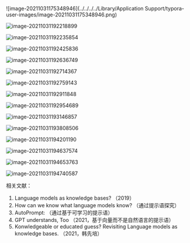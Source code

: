 ![image-20211031175348946](../../../../Library/Application Support/typora-user-images/image-20211031175348946.png)

![image-20211031192218899](../../images/image-20211031192218899.png)



![image-20211031192235854](../../images/image-20211031192235854.png)



![image-20211031192425836](../../images/image-20211031192425836.png)

![image-20211031192636749](../../images/image-20211031192636749.png)

![image-20211031192714367](../../images/image-20211031192714367.png)

![image-20211031192759143](../../images/image-20211031192759143.png)

![image-20211031192911848](../../images/image-20211031192911848.png)

![image-20211031192954689](../../images/image-20211031192954689.png)

![image-20211031193146857](../../images/image-20211031193146857.png)

![image-20211031193808506](../../images/image-20211031193808506.png)

![image-20211031194201190](../../images/image-20211031194201190.png)

![image-20211031194637574](../../images/image-20211031194637574.png)

![image-20211031194653763](../../images/image-20211031194653763.png)

![image-20211031194740587](../../images/image-20211031194740587.png)





相关文献：

1. Language models as knowledge bases? （2019）
2. How can we know what language models know? （通过提示语探究）
3. AutoPrompt:  （通过基于可学习的提示语）
4. GPT understands, Too （2021，基于向量而不是自然语言的提示语）
5. Konwledgeable or educated guess? Revisiting Language models as knowledge bases. （2021，韩先培）





































